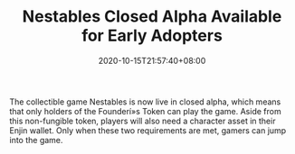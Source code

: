 ﻿---
title: "Nestables Closed Alpha Available for Early Adopters"
date: 2020-10-15T21:57:40+08:00
lastmod: 2020-10-15T16:45:40+08:00
draft: false
authors: ["Lorraine"]
description: "The collectible game Nestables is now live in closed alpha, which means that only holders of the Founderí»s Token can play the game. Aside from this non-fungible token, players will also need a character asset in their Enjin wallet. Only when these two requirements are met, gamers can jump into the game."
featuredImage: "nestables-closed-alpha-available-for-early-adopters.png"
tags: ["NFTs","Play to Earn"]
categories: ["news"]
news: ["NFTs"]
weight: 
lightgallery: true
pinned: false
recommend: false
recommend1: false
---

The collectible game Nestables is now live in closed alpha, which means that only holders of the Founderí»s Token can play the game. Aside from this non-fungible token, players will also need a character asset in their Enjin wallet. Only when these two requirements are met, gamers can jump into the game.

<!--more-->

